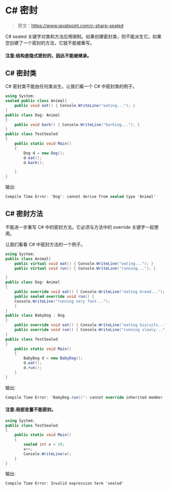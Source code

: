 # C# 密封

> 原文：<https://www.javatpoint.com/c-sharp-sealed>

C# sealed 关键字对类和方法应用限制。如果创建密封类，则不能派生它。如果您创建了一个密封的方法，它就不能被重写。

#### 注意:结构是隐式密封的，因此不能被继承。

## C# 密封类

C# 密封类不能由任何类派生。让我们看一个 C# 中密封类的例子。

```cs
using System;
sealed public class Animal{
    public void eat() { Console.WriteLine("eating..."); }
}
public class Dog: Animal
{
    public void bark() { Console.WriteLine("barking..."); }
}
public class TestSealed
{
    public static void Main()
    {
        Dog d = new Dog();
        d.eat();
        d.bark();

    }
}

```

输出:

```cs
Compile Time Error: 'Dog': cannot derive from sealed type 'Animal'

```

## C# 密封方法

不能进一步重写 C# 中的密封方法。它必须与方法中的 override 关键字一起使用。

让我们看看 C# 中密封方法的一个例子。

```cs
using System;
public class Animal{
    public virtual void eat() { Console.WriteLine("eating..."); }
    public virtual void run() { Console.WriteLine("running..."); }

}
public class Dog: Animal
{
    public override void eat() { Console.WriteLine("eating bread..."); }
    public sealed override void run() { 
	Console.WriteLine("running very fast..."); 
    }
}
public class BabyDog : Dog
{
    public override void eat() { Console.WriteLine("eating biscuits..."); }
    public override void run() { Console.WriteLine("running slowly..."); }
}
public class TestSealed
{
    public static void Main()
    {
        BabyDog d = new BabyDog();
        d.eat();
        d.run();
    }
}

```

输出:

```cs
Compile Time Error: 'BabyDog.run()': cannot override inherited member 'Dog.run()' because it is sealed

```

#### 注意:局部变量不能密封。

```cs
using System;
public class TestSealed
{
    public static void Main()
    {
        sealed int x = 10;
        x++;
        Console.WriteLine(x);
    }
}

```

输出:

```cs
Compile Time Error: Invalid expression term 'sealed'

```